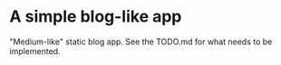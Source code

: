 # A simple blog-like app

"Medium-like" static blog app. See the TODO.md for what needs to be implemented.
